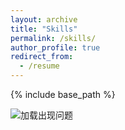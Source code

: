 ```yaml
---
layout: archive
title: "Skills"
permalink: /skills/
author_profile: true
redirect_from:
  - /resume
---
```


{% include base_path %}

![加载出现问题](Skills.PNG)
